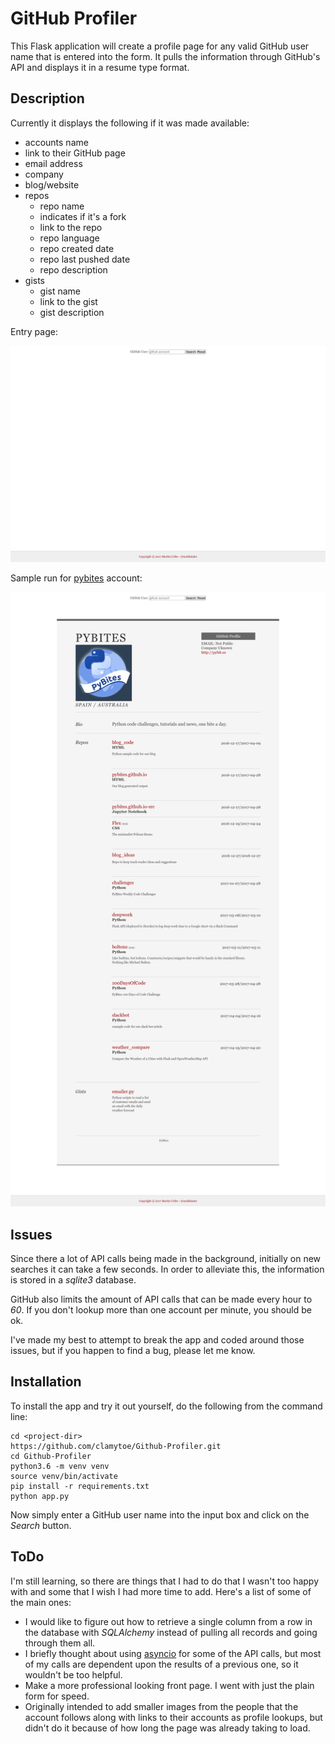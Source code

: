 # GitHub Profiler

This Flask application will create a profile page for any valid GitHub user name that is entered into the form. It pulls the information through GitHub's API and displays it in a resume type format.

## Description
Currently it displays the following if it was made available:

* accounts name
* link to their GitHub page
* email address
* company
* blog/website
* repos
    * repo name
    * indicates if it's a fork
    * link to the repo
    * repo language
    * repo created date
    * repo last pushed date
    * repo description
* gists
    * gist name
    * link to the gist
    * gist description

Entry page:

![form](img/form.png)

Sample run for [pybites](https://github.com/pybites) account:

![sample](img/sample.png)

## Issues
Since there a lot of API calls being made in the background, initially on new searches it can take a few seconds. In order to alleviate this, the information is stored in a *sqlite3* database.

GitHub also limits the amount of API calls that can be made every hour to *60*. If you don't lookup more than one account per minute, you should be ok.

I've made my best to attempt to break the app and coded around those issues, but if you happen to find a bug, please let me know.

## Installation
To install the app and try it out yourself, do the following from the command line:

    cd <project-dir>
    https://github.com/clamytoe/Github-Profiler.git
    cd Github-Profiler
    python3.6 -m venv venv
    source venv/bin/activate
    pip install -r requirements.txt
    python app.py

Now simply enter a GitHub user name into the input box and click on the *Search* button.

## ToDo
I'm still learning, so there are things that I had to do that I wasn't too happy with and some that I wish I had more time to add. Here's a list of some of the main ones:

* I would like to figure out how to retrieve a single column from a row in the database with *SQLAlchemy* instead of pulling all records and going through them all.
* I briefly thought about using [asyncio](https://docs.python.org/3/library/asyncio.html) for some of the API calls, but most of my calls are dependent upon the results of a previous one, so it wouldn't be too helpful.
* Make a more professional looking front page. I went with just the plain form for speed.
* Originally intended to add smaller images from the people that the account follows along with links to their accounts as profile lookups, but didn't do it because of how long the page was already taking to load.
